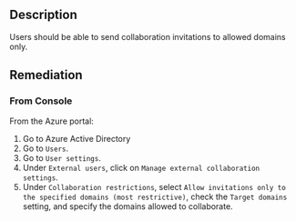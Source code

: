 ## Description

Users should be able to send collaboration invitations to allowed domains only.

## Remediation

### From Console

From the Azure portal:

1. Go to Azure Active Directory
2. Go to `Users`.
3. Go to `User settings`.
4. Under `External users`, click on `Manage external collaboration settings`.
5. Under `Collaboration restrictions`, select `Allow invitations only to the specified domains (most restrictive)`, check the `Target domains` setting, and specify the domains allowed to collaborate.

